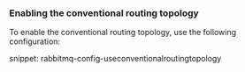 ### Enabling the conventional routing topology

To enable the conventional routing topology, use the following configuration:

snippet: rabbitmq-config-useconventionalroutingtopology